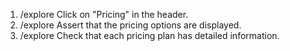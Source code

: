 1. /explore Click on "Pricing" in the header.
2. /explore Assert that the pricing options are displayed.
3. /explore Check that each pricing plan has detailed information.